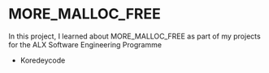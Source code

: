 # MORE_MALLOC_FREE
In this project, I learned about MORE_MALLOC_FREE as part of my projects for the ALX Software Engineering Programme
* Koredeycode
